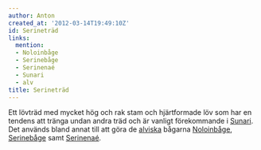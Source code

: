 ```yaml
---
author: Anton
created_at: '2012-03-14T19:49:10Z'
id: Serineträd
links:
  mention:
  - Noloinbåge
  - Serinebåge
  - Serinenaé
  - Sunari
  - alv
title: Serineträd
---
```


Ett lövträd med mycket hög och rak stam och hjärtformade löv som har en tendens att tränga undan
andra träd och är vanligt förekommande i [Sunari]. Det används bland annat till att göra de
[alviska] bågarna [Noloinbåge], [Serinebåge] samt [Serinenaé].

  [Sunari]: Sunari
  [alviska]: alv
  [Noloinbåge]: Noloinbåge
  [Serinebåge]: Serinebåge
  [Serinenaé]: Serinenaé

